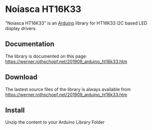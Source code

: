 Noiasca HT16K33
==========
"Noiasca HT16K33" is an [Arduino](http://arduino.cc) library for HT16K33 I2C based LED display drivers.

Documentation
-------------
The library is documented on this page:
https://werner.rothschopf.net/201909_arduino_ht16k33.htm

Download
--------
The lastest source files of the library is always available from 
https://werner.rothschopf.net/201909_arduino_ht16k33.htm

Install
-------
Unzip the content to your Arduino Library Folder